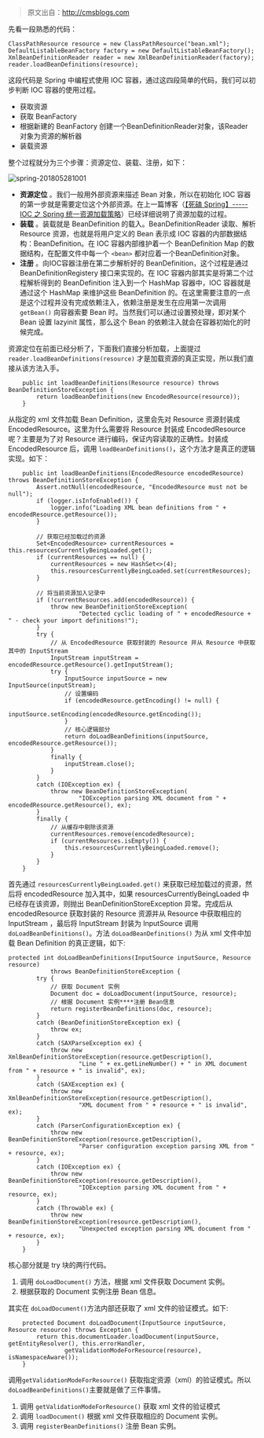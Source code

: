 > 原文出自：<http://cmsblogs.com>

先看一段熟悉的代码：

    
    
    ClassPathResource resource = new ClassPathResource("bean.xml");
    DefaultListableBeanFactory factory = new DefaultListableBeanFactory();
    XmlBeanDefinitionReader reader = new XmlBeanDefinitionReader(factory);
    reader.loadBeanDefinitions(resource);

这段代码是 Spring 中编程式使用 IOC 容器，通过这四段简单的代码，我们可以初步判断 IOC 容器的使用过程。

  * 获取资源
  * 获取 BeanFactory
  * 根据新建的 BeanFactory 创建一个BeanDefinitionReader对象，该Reader 对象为资源的解析器
  * 装载资源

整个过程就分为三个步骤：资源定位、装载、注册，如下：

![spring-201805281001](http://cmsblogs.qiniudn.com/spring-201805281001.png)

  * **资源定位** 。我们一般用外部资源来描述 Bean 对象，所以在初始化 IOC 容器的第一步就是需要定位这个外部资源。在上一篇博客（[【死磕 Spring】----- IOC 之 Spring 统一资源加载策略](http://cmsblogs.com/?p=2656)）已经详细说明了资源加载的过程。
  * **装载** 。装载就是 BeanDefinition 的载入。BeanDefinitionReader 读取、解析 Resource 资源，也就是将用户定义的 Bean 表示成 IOC 容器的内部数据结构：BeanDefinition。在 IOC 容器内部维护着一个 BeanDefinition Map 的数据结构，在配置文件中每一个 `<bean>` 都对应着一个BeanDefinition对象。
  * **注册** 。向IOC容器注册在第二步解析好的 BeanDefinition，这个过程是通过 BeanDefinitionRegistery 接口来实现的。在 IOC 容器内部其实是将第二个过程解析得到的 BeanDefinition 注入到一个 HashMap 容器中，IOC 容器就是通过这个 HashMap 来维护这些 BeanDefinition 的。在这里需要注意的一点是这个过程并没有完成依赖注入，依赖注册是发生在应用第一次调用 `getBean()` 向容器索要 Bean 时。当然我们可以通过设置预处理，即对某个 Bean 设置 lazyinit 属性，那么这个 Bean 的依赖注入就会在容器初始化的时候完成。

资源定位在前面已经分析了，下面我们直接分析加载，上面提过 `reader.loadBeanDefinitions(resource)`
才是加载资源的真正实现，所以我们直接从该方法入手。

    
    
        public int loadBeanDefinitions(Resource resource) throws BeanDefinitionStoreException {
            return loadBeanDefinitions(new EncodedResource(resource));
        }

从指定的 xml 文件加载 Bean Definition，这里会先对 Resource 资源封装成 EncodedResource。这里为什么需要将
Resource 封装成 EncodedResource呢？主要是为了对 Resource 进行编码，保证内容读取的正确性。封装成
EncodedResource 后，调用 `loadBeanDefinitions()`，这个方法才是真正的逻辑实现。如下：

    
    
        public int loadBeanDefinitions(EncodedResource encodedResource) throws BeanDefinitionStoreException {
            Assert.notNull(encodedResource, "EncodedResource must not be null");
            if (logger.isInfoEnabled()) {
                logger.info("Loading XML bean definitions from " + encodedResource.getResource());
            }
    
            // 获取已经加载过的资源
            Set<EncodedResource> currentResources = this.resourcesCurrentlyBeingLoaded.get();
            if (currentResources == null) {
                currentResources = new HashSet<>(4);
                this.resourcesCurrentlyBeingLoaded.set(currentResources);
            }
    
            // 将当前资源加入记录中
            if (!currentResources.add(encodedResource)) {
                throw new BeanDefinitionStoreException(
                        "Detected cyclic loading of " + encodedResource + " - check your import definitions!");
            }
            try {
                // 从 EncodedResource 获取封装的 Resource 并从 Resource 中获取其中的 InputStream
                InputStream inputStream = encodedResource.getResource().getInputStream();
                try {
                    InputSource inputSource = new InputSource(inputStream);
                    // 设置编码
                    if (encodedResource.getEncoding() != null) {
                        inputSource.setEncoding(encodedResource.getEncoding());
                    }
                    // 核心逻辑部分
                    return doLoadBeanDefinitions(inputSource, encodedResource.getResource());
                }
                finally {
                    inputStream.close();
                }
            }
            catch (IOException ex) {
                throw new BeanDefinitionStoreException(
                        "IOException parsing XML document from " + encodedResource.getResource(), ex);
            }
            finally {
                // 从缓存中剔除该资源
                currentResources.remove(encodedResource);
                if (currentResources.isEmpty()) {
                    this.resourcesCurrentlyBeingLoaded.remove();
                }
            }
        }

首先通过 `resourcesCurrentlyBeingLoaded.get()` 来获取已经加载过的资源，然后将 encodedResource
加入其中，如果 resourcesCurrentlyBeingLoaded 中已经存在该资源，则抛出
BeanDefinitionStoreException 异常。完成后从 encodedResource 获取封装的 Resource 资源并从
Resource 中获取相应的 InputStream ，最后将 InputStream 封装为 InputSource 调用
`doLoadBeanDefinitions()`。方法 `doLoadBeanDefinitions()` 为从 xml 文件中加载 Bean
Definition 的真正逻辑，如下:

    
    
    protected int doLoadBeanDefinitions(InputSource inputSource, Resource resource)
                throws BeanDefinitionStoreException {
            try {
                // 获取 Document 实例
                Document doc = doLoadDocument(inputSource, resource);
                // 根据 Document 实例****注册 Bean信息
                return registerBeanDefinitions(doc, resource);
            }
            catch (BeanDefinitionStoreException ex) {
                throw ex;
            }
            catch (SAXParseException ex) {
                throw new XmlBeanDefinitionStoreException(resource.getDescription(),
                        "Line " + ex.getLineNumber() + " in XML document from " + resource + " is invalid", ex);
            }
            catch (SAXException ex) {
                throw new XmlBeanDefinitionStoreException(resource.getDescription(),
                        "XML document from " + resource + " is invalid", ex);
            }
            catch (ParserConfigurationException ex) {
                throw new BeanDefinitionStoreException(resource.getDescription(),
                        "Parser configuration exception parsing XML from " + resource, ex);
            }
            catch (IOException ex) {
                throw new BeanDefinitionStoreException(resource.getDescription(),
                        "IOException parsing XML document from " + resource, ex);
            }
            catch (Throwable ex) {
                throw new BeanDefinitionStoreException(resource.getDescription(),
                        "Unexpected exception parsing XML document from " + resource, ex);
            }
        }

核心部分就是 try 块的两行代码。

  1. 调用 `doLoadDocument()` 方法，根据 xml 文件获取 Document 实例。
  2. 根据获取的 Document 实例注册 Bean 信息。

其实在 `doLoadDocument()`方法内部还获取了 xml 文件的验证模式。如下:

    
    
        protected Document doLoadDocument(InputSource inputSource, Resource resource) throws Exception {
            return this.documentLoader.loadDocument(inputSource, getEntityResolver(), this.errorHandler,
                    getValidationModeForResource(resource), isNamespaceAware());
        }

调用`getValidationModeForResource()` 获取指定资源（xml）的验证模式。所以
`doLoadBeanDefinitions()`主要就是做了三件事情。

  1. 调用 `getValidationModeForResource()` 获取 xml 文件的验证模式
  2. 调用 `loadDocument()` 根据 xml 文件获取相应的 Document 实例。
  3. 调用 `registerBeanDefinitions()` 注册 Bean 实例。

